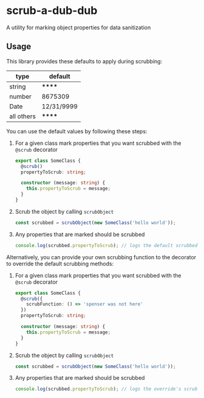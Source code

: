 # scrub-a-dub-dub

A utility for marking object properties for data sanitization

## Usage

This library provides these defaults to apply during scrubbing:

| type       | default      |
| ---------- | ------------ |
| string     | **\*\*\*\*** |
| number     | 8675309      |
| Date       | 12/31/9999   |
| all others | **\*\*\*\*** |

You can use the default values by following these steps:

1. For a given class mark properties that you want scrubbed with the `@scrub` decorator

   ```ts
   export class SomeClass {
     @scrub()
     propertyToScrub: string;

     constructor (message: string) {
       this.propertyToScrub = message;
     }
   }
   ```

1. Scrub the object by calling `scrubObject`
   ```ts
   const scrubbed = scrubObject(new SomeClass('hello world'));
   ```
1. Any properties that are marked should be scrubbed
   ```ts
   console.log(scrubbed.propertyToScrub); // logs the default scrubbed string '********' and not 'hello world'
   ```

Alternatively, you can provide your own scrubbing function to the decorator to override
the default scrubbing methods:

1. For a given class mark properties that you want scrubbed with the `@scrub` decorator

   ```ts
   export class SomeClass {
     @scrub({
       scrubFunction: () => 'spenser was not here'
     })
     propertyToScrub: string;

     constructor (message: string) {
       this.propertyToScrub = message;
     }
   }
   ```

1. Scrub the object by calling `scrubObject`
   ```ts
   const scrubbed = scrubObject(new SomeClass('hello world'));
   ```
1. Any properties that are marked should be scrubbed
   ```ts
   console.log(scrubbed.propertyToScrub); // logs the override's scrubbed string 'spenser was not here' and not 'hello world'
   ```
